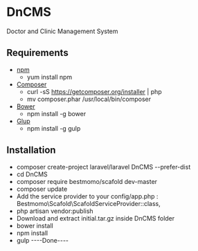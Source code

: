 # DnCMS
Doctor and Clinic Management System

## Requirements
* [npm](https://docs.npmjs.com/cli/install)
  - yum install npm
* [Composer](https://getcomposer.org/download/) 
  - curl -sS https://getcomposer.org/installer | php
  - mv composer.phar /usr/local/bin/composer
* [Bower](http://bower.io/)
  - npm install -g bower
* [Glup](https://www.npmjs.com/package/gulp-install)
  - npm install -g gulp


## Installation
* composer create-project laravel/laravel DnCMS --prefer-dist
* cd DnCMS 
* composer require bestmomo/scafold dev-master
* composer update
* Add the service provider to your config/app.php : Bestmomo\Scafold\ScafoldServiceProvider::class,
* php artisan vendor:publish
* Download and extract initial.tar.gz inside DnCMS folder
* bower install
* npm install
* gulp
----Done----
